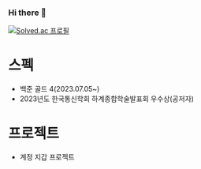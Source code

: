 ### Hi there 👋

<!--
**Vak-kas/Vak-kas** is a ✨ _special_ ✨ repository because its `README.md` (this file) appears on your GitHub profile.

Here are some ideas to get you started:

- 🔭 I’m currently working on ...
- 🌱 I’m currently learning ...
- 👯 I’m looking to collaborate on ...
- 🤔 I’m looking for help with ...
- 💬 Ask me about ...
- 📫 How to reach me: ...
- 😄 Pronouns: ...
- ⚡ Fun fact: ...
-->



[![Solved.ac 프로필](http://mazassumnida.wtf/api/v2/generate_badge?boj=whiterose12)](https://solved.ac/whiterose12)

# 스펙
- 백준 골드 4(2023.07.05~)
- 2023년도 한국통신학회 하계종합학술발표회 우수상(공저자)

# 프로젝트
- 계정 지갑 프로젝트
